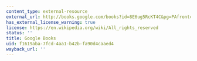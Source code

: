 ```yaml
---
content_type: external-resource
external_url: http://books.google.com/books?id=8E6ug5RcKT4C&pg=PAfrontcover
has_external_license_warning: true
license: https://en.wikipedia.org/wiki/All_rights_reserved
status: ''
title: Google Books
uid: f1619aba-7fcd-4aa1-b42b-fa90d4caaed4
wayback_url: ''
---
```

